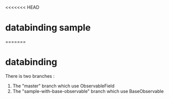 <<<<<<< HEAD
# databinding sample 
=======
# databinding
There is two branches :
1. The "master" branch which use ObservableField
2. The "sample-with-base-observable" branch which use BaseObservable